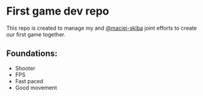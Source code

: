 # First game dev repo
  This repo is created to manage my and [@maciej-skiba](https://github.com/maciej-skiba) joint efforts to create our first game together.
## Foundations:
* Shooter
* FPS
* Fast paced
* Good movement
